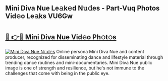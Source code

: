 ## Mini Diva Nue Le𝚊k𝚎d N𝚞𝚍es - Part-Vuq Photos Vid𝚎o Le𝚊ks VU6Gw

# <h2><a href="http://fbag1h.evod.top/?m=Mini+Diva+Nue">🔗 👉🔴 Mini Diva Nue Vid𝚎o Ph𝚘t𝚘s</a></h2>

[![Mini Diva Nue N𝚞d𝚎s](https://i.imgur.com/8V9OHl7.gif)](http://fbag1h.evod.top/?m=Mini+Diva+Nue)
Online persona Mini Diva Nue and content producer, recognized for disseminating dance and lifestyle material through trending dance routines and mini-documentaries. Mini Diva Nue public image is one of strength and resilience, but he's not immune to the challenges that come with being in the public eye. 
